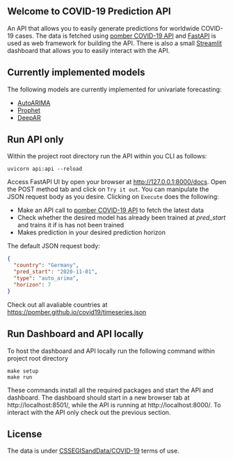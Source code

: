 ## Welcome to COVID-19 Prediction API

An API that allows you to easily generate predictions for worldwide COVID-19 cases. The data is fetched using [pomber COVID-19 API](https://github.com/pomber/covid19)
and [FastAPI](https://fastapi.tiangolo.com/) is used as web framework for building the API. There is also a small
[Streamlit](https://www.streamlit.io/) dashboard that allows you to easily interact with the API.

## Currently implemented models

The following models are currently implemented for univariate forecasting:

- [AutoARIMA](https://www.sktime.org/en/latest/modules/auto_generated/sktime.forecasting.arima.AutoARIMA.html#sktime.forecasting.arima.AutoARIMA)
- [Prophet](https://facebook.github.io/prophet/)
- [DeepAR](https://ts.gluon.ai/api/gluonts/gluonts.model.deepar.html)

## Run API only

Within the project root directory run the API within you CLI as follows:

```shell
uvicorn api:api --reload
```

Access FastAPI UI by open your browser at http://127.0.0.1:8000/docs. Open the POST method tab and click on `Try it out`.
You can manipulate the JSON request body as you desire. Clicking on `Execute` does the following:

- Make an API call to [pomber COVID-19 API](https://github.com/pomber/covid19) to fetch the latest data
- Check whether the desired model has already been trained at *pred_start* and trains it if is has not been trained
- Makes prediction in your desired prediction horizon

The default JSON request body:
```json
{
  "country": "Germany",
  "pred_start": "2020-11-01",
  "type": "auto_arima",
  "horizon": 7
}
```

Check out all avaliable countries at https://pomber.github.io/covid19/timeseries.json

## Run Dashboard and API locally

To host the dashboard and API locally run the following command within project root directory

```shell
make setup
make run
```

These commands install all the required packages and start the API and dashboard. The dashboard should start in a new 
browser tab at http://localhost:8501/, while the API is running at http://localhost:8000/. To interact with the API only 
check out the previous section.

## License

The data is under [CSSEGISandData/COVID-19](https://github.com/CSSEGISandData/COVID-19/) terms of use.


